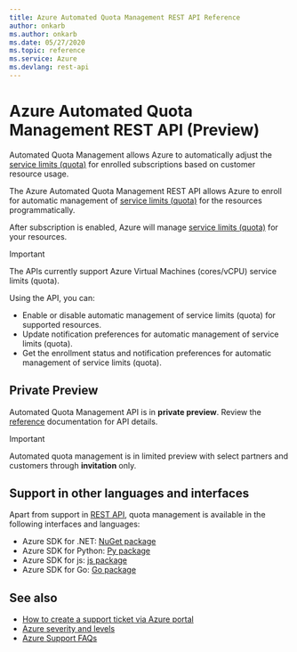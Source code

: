```yaml
---
title: Azure Automated Quota Management REST API Reference
author: onkarb
ms.author: onkarb
ms.date: 05/27/2020
ms.topic: reference
ms.service: Azure
ms.devlang: rest-api
---
```


# Azure Automated Quota Management REST API (Preview)

Automated Quota Management allows Azure to automatically adjust the [service limits (quota)](https://docs.microsoft.com/en-us/azure/azure-resource-manager/management/azure-subscription-service-limits) for enrolled subscriptions based on customer resource usage.

The Azure Automated Quota Management REST API allows Azure to enroll for automatic management of [service limits (quota)](https://docs.microsoft.com/en-us/azure/azure-resource-manager/management/azure-subscription-service-limits) for the resources programmatically. 

After subscription is enabled, Azure will manage [service limits (quota)](https://docs.microsoft.com/en-us/azure/azure-resource-manager/management/azure-subscription-service-limits) for your resources.

> [!IMPORTANT]
> The APIs currently support Azure Virtual Machines (cores/vCPU) service limits (quota).

Using the API, you can:
* Enable or disable automatic management of service limits (quota) for supported resources.
* Update notification preferences for automatic management of service limits (quota).
* Get the enrollment status and notification preferences for automatic management of service limits (quota).


## Private Preview

Automated Quota Management API is in **private preview**. Review the [reference](xref:management.azure.com.reserved-vm-instances.quota)  documentation for API details.

> [!IMPORTANT]
> Automated quota management is in limited preview with select partners and customers through **invitation** only.


## Support in other languages and interfaces

Apart from support in [REST API](https://github.com/Azure/azure-rest-api-specs/tree/master/specification/reservations/resource-manager/Microsoft.Capacity/preview/2019-07-19), quota management is available in the following interfaces and languages:  

* Azure SDK for .NET: [NuGet package](https://sdkautomation.blob.core.windows.net/sdkautomation-pipeline/Azure/azure-rest-api-specs/9724/azure-sdk-for-net/Azure/azure-sdk-for-net/Microsoft.Azure.Management.Reservations/Microsoft.Azure.Management.Reservations.1.13.0-preview.nupkg)
* Azure SDK for Python: [Py package](https://sdkautomation.blob.core.windows.net/sdkautomation-pipeline/Azure/azure-rest-api-specs/9724/azure-sdk-for-python/Azure/azure-sdk-for-python/azure-mgmt-reservations/azure-mgmt-reservations-0.7.0.zip)
* Azure SDK for js: [js package](https://sdkautomation.blob.core.windows.net/sdkautomation-pipeline/Azure/azure-rest-api-specs/9724/azure-sdk-for-js/Azure/azure-sdk-for-js/@azure/arm-reservations/azure-arm-reservations-5.0.0.tgz)
* Azure SDK for Go: [Go package](https://sdkautomation.blob.core.windows.net/sdkautomation-pipeline/Azure/azure-rest-api-specs/9724/azure-sdk-for-go/Azure/azure-sdk-for-go/preview/reservations/mgmt/2019-07-19-preview/preview.reservations.mgmt.2019-07-19-preview.zip)


## See also

* [How to create a support ticket via Azure portal](https://docs.microsoft.com/azure/azure-portal/supportability/how-to-create-azure-support-request)
* [Azure severity and levels](https://azure.microsoft.com/support/plans/response/)
* [Azure Support FAQs](https://azure.microsoft.com/support/faq/)